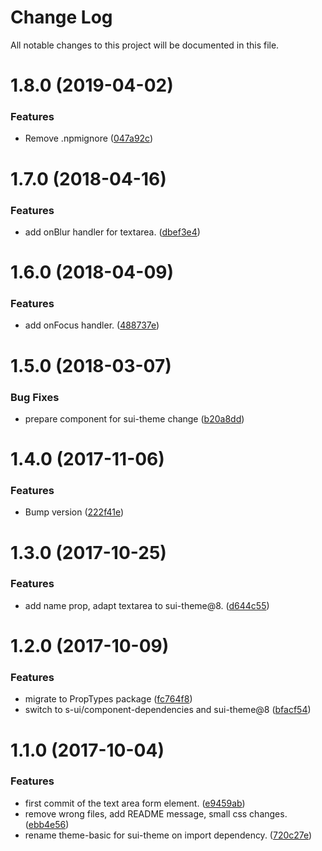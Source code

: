 # Change Log

All notable changes to this project will be documented in this file.

<a name="1.8.0"></a>
# 1.8.0 (2019-04-02)


### Features

* Remove .npmignore ([047a92c](https://github.com/SUI-Components/schibsted-spain-components/commit/047a92c))



<a name="1.7.0"></a>
# 1.7.0 (2018-04-16)


### Features

* add onBlur handler for textarea. ([dbef3e4](https://github.com/SUI-Components/schibsted-spain-components/commit/dbef3e4))



<a name="1.6.0"></a>
# 1.6.0 (2018-04-09)


### Features

* add onFocus handler. ([488737e](https://github.com/SUI-Components/schibsted-spain-components/commit/488737e))



<a name="1.5.0"></a>
# 1.5.0 (2018-03-07)


### Bug Fixes

* prepare component for sui-theme change ([b20a8dd](https://github.com/SUI-Components/schibsted-spain-components/commit/b20a8dd))



<a name="1.4.0"></a>
# 1.4.0 (2017-11-06)


### Features

* Bump version ([222f41e](https://github.com/SUI-Components/schibsted-spain-components/commit/222f41e))



<a name="1.3.0"></a>
# 1.3.0 (2017-10-25)


### Features

* add name prop, adapt textarea to sui-theme@8. ([d644c55](https://github.com/SUI-Components/schibsted-spain-components/commit/d644c55))



<a name="1.2.0"></a>
# 1.2.0 (2017-10-09)


### Features

* migrate to PropTypes package ([fc764f8](https://github.com/SUI-Components/schibsted-spain-components/commit/fc764f8))
* switch to s-ui/component-dependencies and sui-theme@8 ([bfacf54](https://github.com/SUI-Components/schibsted-spain-components/commit/bfacf54))



<a name="1.1.0"></a>
# 1.1.0 (2017-10-04)


### Features

* first commit of the text area form element. ([e9459ab](https://github.com/SUI-Components/schibsted-spain-components/commit/e9459ab))
* remove wrong files, add README message, small css changes. ([ebb4e56](https://github.com/SUI-Components/schibsted-spain-components/commit/ebb4e56))
* rename theme-basic for sui-theme on import dependency. ([720c27e](https://github.com/SUI-Components/schibsted-spain-components/commit/720c27e))



